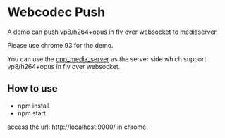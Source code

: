 # Webcodec Push

A demo can push vp8/h264+opus in flv over websocket to mediaserver.

Please use chrome 93 for the demo.

You can use the [cpp_media_server](https://github.com/runner365/cpp_media_server) as the server side which support vp8/h264+opus in flv over websocket.


## How to use
* npm install
* npm start

access the url: http://localhost:9000/ in chrome.




